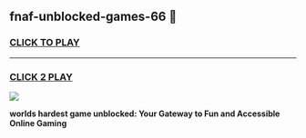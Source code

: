 
## fnaf-unblocked-games-66 👋
<h3>
<a href="https://premium.freeplayer.one?title=fnaf-unblocked-games-66&ref=14F">CLICK TO PLAY</a></h3>
<hr>

<h3>
<a href="https://premium.freeplayer.one?title=fnaf-unblocked-games-66&ref=14F">CLICK 2 PLAY</a>
  
</h3>

<a href="https://premium.freeplayer.one?title=fnaf-unblocked-games-66&ref=12F/"><img src="https://clearcache.store/games.png"></a>


**worlds hardest game unblocked: Your Gateway to Fun and Accessible Online Gaming**
